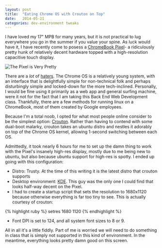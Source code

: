 ```yaml
---
layout: post
title:  "Eating Chrome OS with Crouton on Top"
date:   2014-05-21
categories: dev-environment tweaks
---
```


I have loved my 17" MPB for many years, but it is not practical to lug everywhere you go in the summer if you value your spine. As luck would have it, I have recently come to posess a [ChromeBook Pixel][pixel]- a ridiculously pretty hunk of relatively decent hardware topped with a high-resolution capacitive touch display. 
<!--more-->
![The Pixel is Very Pretty]({{site.url}}/assets/pixel_large.jpg)

There are a *lot* of [haters][hater]. The Chrome OS is a relatively young system, with an interface that is delightfully simple for non-technical folk and perhaps disturbingly simple and locked-down for the more tech-inclined. Personally, I would be fine using it primarily as a web app and general surfing machine, were it not for the fact that I am taking this Back End Web Development class. Thankfully, there are a few methods for running linux on a ChromeBook, most of them created by Google employees.

Because I'm a total noob, I opted for what most people online consider to be the simplest option: [Crouton][crouton]. Rather than having to contend with some dual-boot malarky, crouton takes an ubuntu distro and nestles it adorably on top of the Chrome OS kernel, allowing 1-second switching between each OS. 

Admittedly, it took nearly 6 hours for me to set up the damn thing to work with the Pixel's insanely high-res display, mostly due to me being new to ubuntu, but also because ubuntu support for high-res is spotty. I ended up going with this configuration:

* Distro: Trusty. At the time of this writing it is the latest distro that crouton supports
* Desktop environment: [KDE][kde-desktop]. This guy was the only one I could find that looks half-way decent on the Pixel.
* I had to create a startup script that sets the resolution to 1680x1120 because otherwise everything is far too tiny to see. This is actually courtesy of crouton:

{% highlight ruby %}
	setres 1680 1120
{% endhighlight %}

* Font DPI is set to 124, and all system font sizes to 8 or 9.

All in all it's a little fiddly. Part of me is worried we will need to do something in class that is simply not supported in this kind of environment. In the meantime, everything looks pretty damn good on this screen.

[pixel]: http://www.google.com/intl/en-US/chrome/devices/chromebook-pixel/
[hater]: http://gizmodo.com/5986031/every-reason-not-to-buy-the-google-chromebook-pixel
[crouton]: https://github.com/dnschneid/crouton
[kde-desktop]: http://www.kubuntu.org/